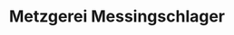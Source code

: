 ---
title: "Metzgerei Messingschlager"
url: /wiesenthau/metzgerei-messingschlager/
shop: Metzgerei
---